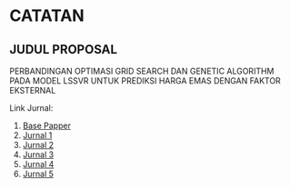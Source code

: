 # CATATAN

## JUDUL PROPOSAL  
PERBANDINGAN OPTIMASI GRID SEARCH
DAN GENETIC ALGORITHM PADA MODEL
LSSVR UNTUK PREDIKSI HARGA EMAS
DENGAN FAKTOR EKSTERNAL

Link Jurnal: 
1. [Base Papper](https://link.springer.com/article/10.2991/ijcis.d.200214.002)
2. [Jurnal 1](https://www.mdpi.com/1911-8074/14/5/198)
3. [Jurnal 2](https://ejournal.undip.ac.id/index.php/media_statistika/article/view/8291)
4. [Jurnal 3](https://kuey.net/index.php/kuey/article/download/5928/4252/12107)
5. [Jurnal 4](https://jurnal.untan.ac.id/index.php/justin/article/view/73386/75676600902)
6. [Jurnal 5](https://doi.org/10.51401/jinteks.v6i3.4247)
   
